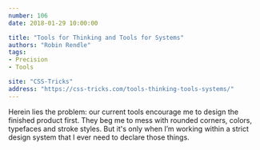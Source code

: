 ```yaml
---
number: 106
date: 2018-01-29 10:00:00

title: "Tools for Thinking and Tools for Systems"
authors: "Robin Rendle"
tags:
- Precision
- Tools

site: "CSS-Tricks"
address: "https://css-tricks.com/tools-thinking-tools-systems/"
---
```


Herein lies the problem: our current tools encourage me to design the finished product first. They beg me to mess with rounded corners, colors, typefaces and stroke styles. But it's only when I’m working within a strict design system that I ever need to declare those things.
